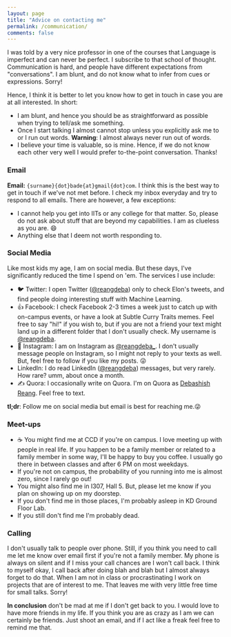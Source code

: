 ```yaml
---
layout: page
title: "Advice on contacting me"
permalink: /communication/
comments: false
---
```


I was told by a very nice professor in one of the courses that Language is imperfect and can never be perfect. I subscribe to that school of thought. Communication is hard, and people have different expectations from "conversations". I am blunt, and do not know what to infer from cues or expressions. Sorry!

Hence, I think it is better to let you know how to get in touch in case you are at all interested. In short:
* I am blunt, and hence you should be as straightforward as possible when trying to tell/ask me something.
* Once I start talking I almost cannot stop unless you explicitly ask me to or I run out words. **Warning**: I almost always never run out of words.
* I believe your time is valuable, so is mine. Hence, if we do not know each other very well I would prefer to-the-point conversation. Thanks!

### Email
**Email:** <code>{surname}{dot}bade{at}gmail{dot}com</code>. I think this is the best way to get in touch if we've not met before. I check my inbox everyday and try to respond to all emails. There are however, a few exceptions:
* I cannot help you get into IITs or any college for that matter. So, please do not ask about stuff that are beyond my capabilities. I am as clueless as you are. :smile:
* Anything else that I deem not worth responding to.

### Social Media
Like most kids my age, I am on social media. But these days, I've significantly reduced the time I spend on 'em. The services I use include:
* 🐦 Twitter: I open Twitter ([@reangdeba](https://twitter.com/reangdeba)) only to check Elon's tweets, and find people doing interesting stuff with Machine Learning.
* 👍 Facebook: I check Facebook 2-3 times a week just to catch up with on-campus events, or have a look at Subtle Curry Traits memes. Feel free to say "hi!" if you wish to, but if you are not a friend your text might land up in a different folder that I don't usually check. My username is [@reangdeba](https://www.facebook.com/reangdeba).
* 📸 Instagram: I am on Instagram as [@reangdeba_](https://www.instagram.com/reangdeba_/). I don't usually message people on Instagram, so I might not reply to your texts as well. But, feel free to follow if you like my posts. :stuck_out_tongue_winking_eye:
* LinkedIn: I do read LinkedIn ([@reangdeba](https://www.linkedin.com/in/reangdeba/)) messages, but very rarely. How rare? umm, about once a month.
* ✍️ Quora: I occasionally write on Quora. I'm on Quora as [Debashish Reang](https://www.quora.com/profile/Debashish-Reang). Feel free to text.

**tl;dr**: Follow me on social media but email is best for reaching me.:stuck_out_tongue_winking_eye:

### Meet-ups
* :coffee: You might find me at CCD if you're on campus. I love meeting up with people in real life. If you happen to be a family member or related to a family member in some way, I'll be happy to buy you coffee. I usually go there in between classes and after 6 PM on most weekdays.
* If you're not on campus, the probability of you running into me is almost zero, since I rarely go out!
* You might also find me in I307, Hall 5. But, please let me know if you plan on showing up on my doorstep.
* If you don't find me in those places, I'm probably asleep in KD Ground Floor Lab.
* <reddot>If you still don't find me I'm probably dead.</reddot>

### Calling
I don't usually talk to people over phone. Still, if you think you need to call me let me know over email first if you're not a family member. My phone is always on silent and if I miss your call chances are I won't call back. I think to myself okay, I call back after doing blah and blah but I almost always forget to do that. When I am not in class or procrastinating I work on projects that are of interest to me. That leaves me with very little free time for small talks. Sorry!

**In conclusion** don't be mad at me if I don't get back to you. I would love to have more friends in my life. If you think you are as crazy as I am we can certainly be friends. Just shoot an email, and if I act like a freak feel free to remind me that.
